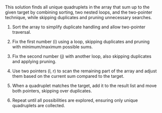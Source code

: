 This solution finds all unique quadruplets in the array that sum up to the given target by combining sorting, 
two nested loops, and the two-pointer technique, while skipping duplicates and pruning unnecessary searches.

1. Sort the array to simplify duplicate handling and allow two-pointer traversal.

2. Fix the first number (i) using a loop, skipping duplicates and pruning with minimum/maximum possible sums.

3. Fix the second number (j) with another loop, also skipping duplicates and applying pruning.

4. Use two pointers (l, r) to scan the remaining part of the array and adjust them based on the current sum compared to the target.

5. When a quadruplet matches the target, add it to the result list and move both pointers, skipping over duplicates.

6. Repeat until all possibilities are explored, ensuring only unique quadruplets are collected.
